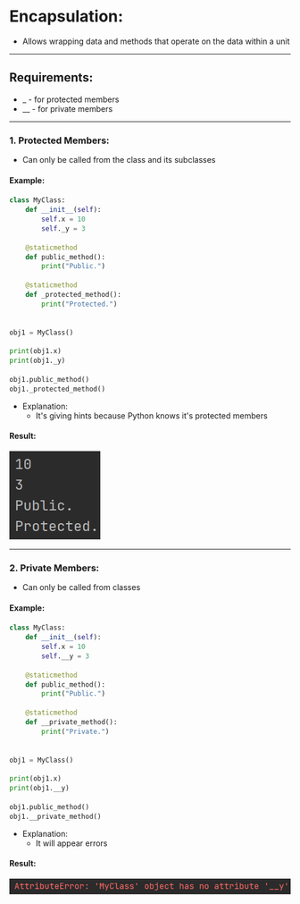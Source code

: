# Encapsulation:
- Allows wrapping data and methods that operate on the data within a unit
------------------

## Requirements:
- _ - for protected members
- __ - for private members

----------------------

### 1. Protected Members:
- Can only be called from the class and its subclasses

#### Example:
```python
class MyClass:
    def __init__(self):
        self.x = 10
        self._y = 3

    @staticmethod
    def public_method():
        print("Public.")

    @staticmethod
    def _protected_method():
        print("Protected.")


obj1 = MyClass()

print(obj1.x)
print(obj1._y)

obj1.public_method()
obj1._protected_method()
```
- Explanation:
  - It's giving hints because Python knows it's protected members

#### Result:
![protected-members.png](../Images/protected-members.png)

------------------------

### 2. Private Members:
- Can only be called from classes

#### Example:
```python
class MyClass:
    def __init__(self):
        self.x = 10
        self.__y = 3

    @staticmethod
    def public_method():
        print("Public.")

    @staticmethod
    def __private_method():
        print("Private.")


obj1 = MyClass()

print(obj1.x)
print(obj1.__y)

obj1.public_method()
obj1.__private_method()
```
- Explanation:
  - It will appear errors

#### Result:
![private-members.png](../Images/private-members.png)
